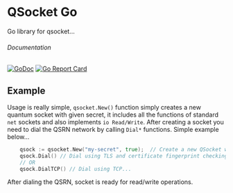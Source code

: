 # QSocket Go
Go library for qsocket...


###### Documentation 
[![GoDoc](https://godoc.org/github.com/qsocket/qsocket-go?status.svg)](http://godoc.org/github.com/qsocket/qsocket-go)
[![Go Report Card](https://goreportcard.com/badge/github.com/qsocket/qs-netcat)](https://goreportcard.com/report/github.com/qsocket/qs-netcat)

## Example
Usage is really simple, `qsocket.New()` function simply creates a new quantum socket with given secret, it includes all the functions of standard `net` sockets and also implements `io Read/Write`. After creating a socket you need to dial the QSRN network by calling `Dial*` functions. Simple example below...
```go
    qsock := qsocket.New("my-secret", true);  // Create a new QSocket with TLS fingerprint checking...
    qsock.Dial() // Dial using TLS and certificate fingerprint checking...
    // OR
    qsock.DialTCP() // Dial using TCP... 

``` 

After dialing the QSRN, socket is ready for read/write operations.
